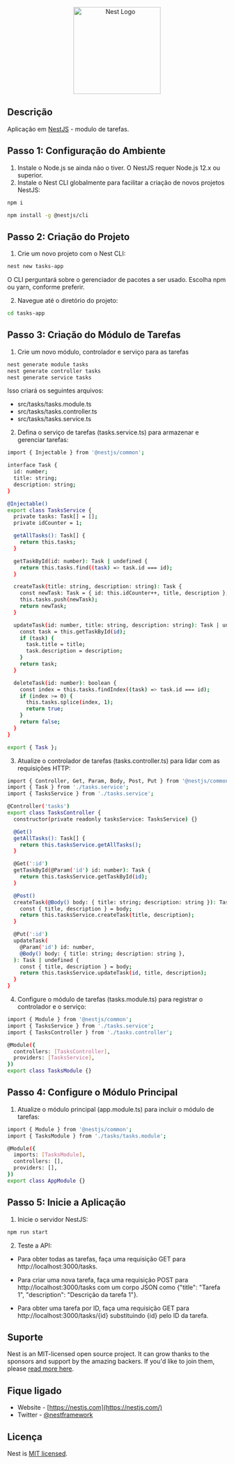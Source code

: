 <p align="center">
  <a href="http://nestjs.com/" target="blank"><img src="https://nestjs.com/img/logo-small.svg" width="200" alt="Nest Logo" /></a>
</p>

## Descrição

Aplicação em [NestJS](https://github.com/nestjs/nest) - modulo de tarefas.

## Passo 1: Configuração do Ambiente

1. Instale o Node.js se ainda não o tiver. O NestJS requer Node.js 12.x ou superior.
2. Instale o Nest CLI globalmente para facilitar a criação de novos projetos NestJS:

```bash
npm i
```

```bash
npm install -g @nestjs/cli
```

## Passo 2: Criação do Projeto

1. Crie um novo projeto com o Nest CLI:

```bash
nest new tasks-app
```

O CLI perguntará sobre o gerenciador de pacotes a ser usado. Escolha npm ou yarn, conforme preferir.

2. Navegue até o diretório do projeto:

```bash
cd tasks-app
```

## Passo 3: Criação do Módulo de Tarefas

1. Crie um novo módulo, controlador e serviço para as tarefas

```bash
nest generate module tasks
nest generate controller tasks
nest generate service tasks
```

Isso criará os seguintes arquivos:

- src/tasks/tasks.module.ts
- src/tasks/tasks.controller.ts
- src/tasks/tasks.service.ts

2. Defina o serviço de tarefas (tasks.service.ts) para armazenar e gerenciar tarefas:

```bash
import { Injectable } from '@nestjs/common';

interface Task {
  id: number;
  title: string;
  description: string;
}

@Injectable()
export class TasksService {
  private tasks: Task[] = [];
  private idCounter = 1;

  getAllTasks(): Task[] {
    return this.tasks;
  }

  getTaskById(id: number): Task | undefined {
    return this.tasks.find((task) => task.id === id);
  }

  createTask(title: string, description: string): Task {
    const newTask: Task = { id: this.idCounter++, title, description };
    this.tasks.push(newTask);
    return newTask;
  }

  updateTask(id: number, title: string, description: string): Task | undefined {
    const task = this.getTaskById(id);
    if (task) {
      task.title = title;
      task.description = description;
    }
    return task;
  }

  deleteTask(id: number): boolean {
    const index = this.tasks.findIndex((task) => task.id === id);
    if (index >= 0) {
      this.tasks.splice(index, 1);
      return true;
    }
    return false;
  }
}

export { Task };

```

3. Atualize o controlador de tarefas (tasks.controller.ts) para lidar com as requisições HTTP:

```bash
import { Controller, Get, Param, Body, Post, Put } from '@nestjs/common';
import { Task } from './tasks.service';
import { TasksService } from './tasks.service';

@Controller('tasks')
export class TasksController {
  constructor(private readonly tasksService: TasksService) {}

  @Get()
  getAllTasks(): Task[] {
    return this.tasksService.getAllTasks();
  }

  @Get(':id')
  getTaskById(@Param('id') id: number): Task {
    return this.tasksService.getTaskById(id);
  }

  @Post()
  createTask(@Body() body: { title: string; description: string }): Task {
    const { title, description } = body;
    return this.tasksService.createTask(title, description);
  }

  @Put(':id')
  updateTask(
    @Param('id') id: number,
    @Body() body: { title: string; description: string },
  ): Task | undefined {
    const { title, description } = body;
    return this.tasksService.updateTask(id, title, description);
  }
}

```

4. Configure o módulo de tarefas (tasks.module.ts) para registrar o controlador e o serviço:

```bash
import { Module } from '@nestjs/common';
import { TasksService } from './tasks.service';
import { TasksController } from './tasks.controller';

@Module({
  controllers: [TasksController],
  providers: [TasksService],
})
export class TasksModule {}
```

## Passo 4: Configure o Módulo Principal

1. Atualize o módulo principal (app.module.ts) para incluir o módulo de tarefas:

```bash
import { Module } from '@nestjs/common';
import { TasksModule } from './tasks/tasks.module';

@Module({
  imports: [TasksModule],
  controllers: [],
  providers: [],
})
export class AppModule {}

```

## Passo 5: Inicie a Aplicação

1. Inicie o servidor NestJS:

```bash
npm run start
```

2. Teste a API:

- Para obter todas as tarefas, faça uma requisição GET para http://localhost:3000/tasks.

- Para criar uma nova tarefa, faça uma requisição POST para http://localhost:3000/tasks com um corpo JSON como {"title": "Tarefa 1", "description": "Descrição da tarefa 1"}.

- Para obter uma tarefa por ID, faça uma requisição GET para http://localhost:3000/tasks/{id} substituindo {id} pelo ID da tarefa.

## Suporte

Nest is an MIT-licensed open source project. It can grow thanks to the sponsors and support by the amazing backers. If you'd like to join them, please [read more here](https://docs.nestjs.com/support).

## Fique ligado

- Website - [https://nestjs.com](https://nestjs.com/)
- Twitter - [@nestframework](https://twitter.com/nestframework)

## Licença

Nest is [MIT licensed](LICENSE).
